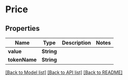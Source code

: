 # Price

## Properties
Name | Type | Description | Notes
------------ | ------------- | ------------- | -------------
**value** | **String** |  | 
**tokenName** | **String** |  | 

[[Back to Model list]](../README.md#documentation-for-models) [[Back to API list]](../README.md#documentation-for-api-endpoints) [[Back to README]](../README.md)


